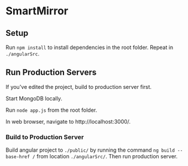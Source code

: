 # SmartMirror

## Setup

Run `npm install` to install dependencies in the root folder. Repeat in `./angularSrc`.

## Run Production Servers

If you've edited the project, build to production server first.

Start MongoDB locally.

Run `node app.js` from the root folder.

In web browser, navigate to http://localhost:3000/.

### Build to Production Server

Build angular project to `./public/` by running the command `ng build --base-href /` from location `./angularSrc/`. Then run production server.
